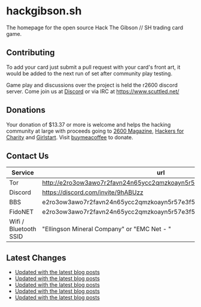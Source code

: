 # hackgibson.sh
The homepage for the open source Hack The Gibson // SH trading card game.


## Contributing

To add your card just submit a pull request with your card's front art, it would be added to the next run of set after community play testing.

Game play and discussions over the project is held the r2600 discord server. Come join us at [Discord](https://discord.com/invite/9hABUzz) or via IRC at https://www.scuttled.net/


## Donations

Your donation of $13.37 or more is welcome and helps the hacking community at large with proceeds going to [2600 Magazine](https://2600.com/), [Hackers for Charity](https://hackersforcharity.org) and [Girlstart](https://girlstart.org).  Visit [buymeacoffee](https://www.buymeacoffee.com/hackgibson.sh) to donate.


## Contact Us

Service | url
-|-
Tor | http://e2ro3ow3awo7r2favn24n65ycc2qmzkoayn5r57e3f56nvjwdcgg32ad.onion
Discord | https://discord.com/invite/9hABUzz
BBS | e2ro3ow3awo7r2favn24n65ycc2qmzkoayn5r57e3f56nvjwdcgg32ad.onion:23
FidoNET | e2ro3ow3awo7r2favn24n65ycc2qmzkoayn5r57e3f56nvjwdcgg32ad.onion:24554
Wifi / Bluetooth SSID | "Ellingson Mineral Company" or "EMC Net - <fidonet address>"

## Latest Changes
<!-- BLOG-POST-LIST:START -->
- [Updated with the latest blog posts](https://github.com/DFW2600/hackgibson.sh/commit/165149181734c017b8b3a4066f83e77b5c890194)
- [Updated with the latest blog posts](https://github.com/DFW2600/hackgibson.sh/commit/9e78ec67eec27105a230cbf8c793dfb0170cb74d)
- [Updated with the latest blog posts](https://github.com/DFW2600/hackgibson.sh/commit/408e0481cc00b9eb14f310378e0189c16c87283e)
- [Updated with the latest blog posts](https://github.com/DFW2600/hackgibson.sh/commit/0f8b7c2aaae8863fbdc58d91d7a68bf55bc9b49a)
- [Updated with the latest blog posts](https://github.com/DFW2600/hackgibson.sh/commit/3429def1aacb9de325778f637068948f0b12c55c)
<!-- BLOG-POST-LIST:END -->
